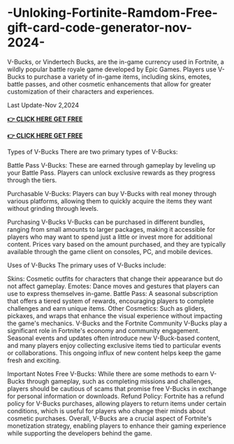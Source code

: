 # -Unloking-Fortinite-Ramdom-Free-gift-card-code-generator-nov-2024-

V-Bucks, or Vindertech Bucks, are the in-game currency used in Fortnite, a wildly popular battle royale game developed by Epic Games. Players use V-Bucks to purchase a variety of in-game items, including skins, emotes, battle passes, and other cosmetic enhancements that allow for greater customization of their characters and experiences.

Last Update-Nov 2,2024

**[👉 CLICK HERE GET FREE](https://tinyurl.com/ypwnb3m4)**

**[👉 CLICK HERE GET FREE](https://tinyurl.com/ypwnb3m4)**

Types of V-Bucks
There are two primary types of V-Bucks:

Battle Pass V-Bucks: These are earned through gameplay by leveling up your Battle Pass. Players can unlock exclusive rewards as they progress through the tiers.

Purchasable V-Bucks: Players can buy V-Bucks with real money through various platforms, allowing them to quickly acquire the items they want without grinding through levels.

Purchasing V-Bucks
V-Bucks can be purchased in different bundles, ranging from small amounts to larger packages, making it accessible for players who may want to spend just a little or invest more for additional content. Prices vary based on the amount purchased, and they are typically available through the game client on consoles, PC, and mobile devices.

Uses of V-Bucks
The primary uses of V-Bucks include:

Skins: Cosmetic outfits for characters that change their appearance but do not affect gameplay.
Emotes: Dance moves and gestures that players can use to express themselves in-game.
Battle Pass: A seasonal subscription that offers a tiered system of rewards, encouraging players to complete challenges and earn unique items.
Other Cosmetics: Such as gliders, pickaxes, and wraps that enhance the visual experience without impacting the game's mechanics.
V-Bucks and the Fortnite Community
V-Bucks play a significant role in Fortnite's economy and community engagement. Seasonal events and updates often introduce new V-Buck-based content, and many players enjoy collecting exclusive items tied to particular events or collaborations. This ongoing influx of new content helps keep the game fresh and exciting.

Important Notes
Free V-Bucks: While there are some methods to earn V-Bucks through gameplay, such as completing missions and challenges, players should be cautious of scams that promise free V-Bucks in exchange for personal information or downloads.
Refund Policy: Fortnite has a refund policy for V-Bucks purchases, allowing players to return items under certain conditions, which is useful for players who change their minds about cosmetic purchases.
Overall, V-Bucks are a crucial aspect of Fortnite's monetization strategy, enabling players to enhance their gaming experience while supporting the developers behind the game.
